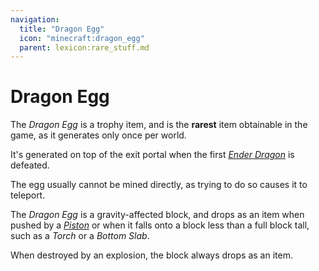 ```yaml
---
navigation:
  title: "Dragon Egg"
  icon: "minecraft:dragon_egg"
  parent: lexicon:rare_stuff.md
---
```


# Dragon Egg

<ItemImage id="minecraft:dragon_egg" />

The *Dragon Egg* is a trophy item, and is the __rarest__ item obtainable in the game, as it generates only once per world. 

It's generated on top of the exit portal when the first [*Ender Dragon*](../creatures/boss-ender_dragon.md) is defeated.

The egg usually cannot be mined directly, as trying to do so causes it to teleport. 

The *Dragon Egg* is a gravity-affected block, and drops as an item when pushed by a [*Piston*](../redstone/redstone_components.md#piston) or when it falls onto a block less than a full block tall, such as a *Torch* or a *Bottom Slab*. 

When destroyed by an explosion, the block always drops as an item.

